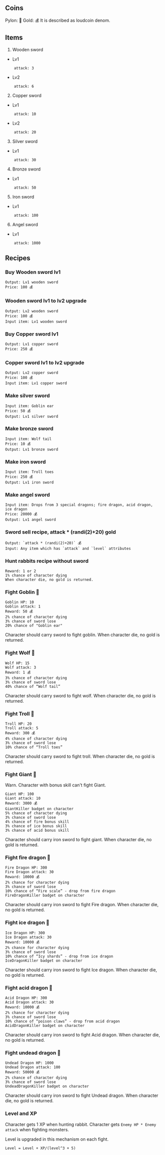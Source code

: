
## Coins

Pylon: 🔷
Gold: 💰
It is described as loudcoin denom.

## Items
1. Wooden sword
- Lv1
```
    attack: 3
```
- Lv2
```
    attack: 6
```
2. Copper sword
- Lv1
```
    attack: 10
```
- Lv2
```
    attack: 20
```
3. Silver sword
- Lv1
```
    attack: 30
```
4. Bronze sword
- Lv1
```
    attack: 50
```
5. Iron sword
- Lv1
```
    attack: 100
```
6. Angel sword
- Lv1
```
    attack: 1000
```

## Recipes

### Buy Wooden sword lv1
```
Output: Lv1 wooden sword
Price: 100 💰
```

### Wooden sword lv1 to lv2 upgrade
```
Output: Lv2 wooden sword
Price: 100 💰
Input item: Lv1 wooden sword
```

### Buy Copper sword lv1
```
Output: Lv1 copper sword
Price: 250 💰
```
### Copper sword lv1 to lv2 upgrade
```
Output: Lv2 copper sword
Price: 100 💰
Input item: Lv1 copper sword
```

### Make silver sword
```
Input item: Goblin ear
Price: 50 💰
Output: Lv1 silver sword
```

### Make bronze sword

```
Input item: Wolf tail
Price: 10 💰
Output: Lv1 bronze sword
```

### Make iron sword

```
Input item: Troll toes
Price: 250 💰
Output: Lv1 iron sword
```

### Make angel sword
```
Input item: Drops from 3 special dragons; fire dragon, acid dragon, ice dragon
Price: 20000 💰
Output: Lv1 angel sword
```

### Sword sell recipe, attack * (randi(2)+20) gold
```
Output: `attack * (randi(2)+20)` 💰
Input: Any item which has `attack` and `level` attributes
```

### Hunt rabbits recipe without sword
```
Reward: 1 or 2
1% chance of character dying
When character die, no gold is returned.
```

### Fight Goblin 👺

```
Goblin HP: 10
Goblin attack: 1
Reward: 50 💰
2% chance of character dying
3% chance of sword lose
20% chance of "Goblin ear"
```

Character should carry sword to fight goblin.
When character die, no gold is returned.

### Fight Wolf 🐺

```
Wolf HP: 15
Wolf attack: 3
Reward: 1 💰
3% chance of character dying
3% chance of sword lose
40% chance of “Wolf tail”
```
Character should carry sword to fight wolf.
When character die, no gold is returned.

### Fight Troll 👻

```
Troll HP: 20
Troll attack: 5
Reward: 300 💰
4% chance of character dying
3% chance of sword lose
10% chance of “Troll toes”
```

Character should carry sword to fight troll.
When character die, no gold is returned.

### Fight Giant 🗿

Warn. Character with bonus skill can't fight Giant.

```
Giant HP: 100
Giant attack: 10
Reward: 3000 💰
GiantKiller badget on character
5% chance of character dying
3% chance of sword lose
4% chance of fire bonus skill
3% chance of ice bonus skill
3% chance of acid bonus skill
```

Character should carry iron sword to fight giant.
When character die, no gold is returned.

### Fight fire dragon 🦐

```
Fire Dragon HP: 300
Fire Dragon attack: 30
Reward: 10000 💰
2% chance for character dying
3% chance of sword lose
10% chance of “Fire scale” - drop from fire dragon
FireDragonKiller badget on character
```

Character should carry iron sword to fight Fire dragon.
When character die, no gold is returned.

### Fight ice dragon 🦈

```
Ice Dragon HP: 300
Ice Dragon attack: 30
Reward: 10000 💰
2% chance for character dying
3% chance of sword lose
10% chance of “Icy shards” - drop from ice dragon
IceDragonKiller badget on character
```

Character should carry iron sword to fight Ice dragon.
When character die, no gold is returned.

### Fight acid dragon 🐊

```
Acid Dragon HP: 300
Acid Dragon attack: 30
Reward: 10000 💰
2% chance for character dying
3% chance of sword lose
10% chance of “poison claws” - drop from acid dragon
AcidDragonKiller badget on character
```

Character should carry iron sword to fight Acid dragon.
When character die, no gold is returned.

### Fight undead dragon 🐉

```
Undead Dragon HP: 1000
Undead Dragon attack: 100
Reward: 50000 💰
2% chance of character dying
3% chance of sword lose
UndeadDragonKiller badget on character
```

Character should carry iron sword to fight Undead dragon.
When character die, no gold is returned.

### Level and XP

Character gets 1 XP when hunting rabbit.
Character gets `Enemy HP * Enemy attack` when fighting monsters.

Level is upgraded in this mechanism on each fight.
```
Level = Level + XP/(level^3 + 5)
```
